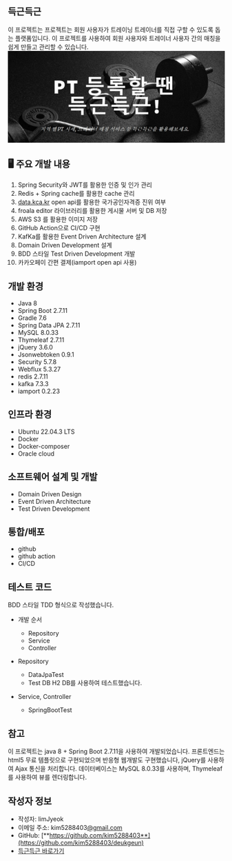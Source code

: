 ## 득근득근

이 프로젝트는 프로젝트는 회원 사용자가 트레이닝 트레이너를 직접 구할 수 있도록 돕는 플랫폼입니다. 이 프로젝트를 사용하여 회원 사용자와 트레이너 사용자 간의 매칭을 쉽게 만들고 관리할 수 있습니다.
![img.png](img.png)

## 🖥 주요 개발 내용

1. Spring Security와 JWT를 활용한 인증 및 인가 관리
2. Redis + Spring cache를 활용한 cache 관리
3. [data.kca.kr](http://data.kca.kr/) open api를 활용한 국가공인자격증 진위 여부
4. froala editor 라이브러리를 활용한 게시물 서버 및 DB 저장
5. AWS S3 를 활용한 이미지 저장
6. GitHub Action으로 CI/CD 구현
7. KafKa를 활용한 Event Driven Architecture 설계
8. Domain Driven Development 설계
9. BDD 스타일 Test Driven Development 개발
10. 카카오페이 간편 결제(iamport open api 사용)

## **개발 환경**

- Java 8
- Spring Boot 2.7.11
- Gradle 7.6
- Spring Data JPA 2.7.11
- MySQL 8.0.33
- Thymeleaf 2.7.11
- jQuery 3.6.0
- Jsonwebtoken 0.9.1
- Security 5.7.8
- Webflux 5.3.27
- redis 2.7.11
- kafka 7.3.3
- iamport 0.2.23

## **인프라 환경**

- Ubuntu 22.04.3 LTS
- Docker
- Docker-composer
- Oracle cloud

## **소프트웨어 설계 및 개발**
- Domain Driven Design
- Event Driven Architecture
- Test Driven Development

## **통합/배포**
- github
- github action
- CI/CD

## **테스트 코드**
BDD 스타일 TDD 형식으로 작성했습니다.

- 개발 순서
  - Repository
  - Service
  - Controller

- Repository
  - DataJpaTest
  - Test DB H2 DB를 사용하여 테스트했습니다.
          
- Service, Controller
  - SpringBootTest

## **참고**

이 프로젝트는 java 8 + Spring Boot 2.7.11을 사용하여 개발되었습니다. 프론트엔드는 html5 무료 템플릿으로 구현되었으며 반응형 웹개발도 구현했습니다, jQuery를 사용하여 Ajax 통신을 처리합니다. 데이터베이스는 MySQL 8.0.33를 사용하며, Thymeleaf를 사용하여 뷰를 렌더링합니다.

## **작성자 정보**

- 작성자: limJyeok
- 이메일 주소: kim5288403[@gmail.com](mailto:myusername@example.com)
- GitHub: [**https://github.com/kim5288403**](https://github.com/kim5288403/deukgeun)
- [득근득근 바로가기](https://deukgeun.duckdns.org/)

